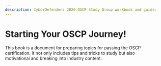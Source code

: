 ```yaml
---
description: CyberDefenders 2020 OSCP Study Group workbook and guide.
---
```


# Starting Your OSCP Journey!

This book is a document for preparing topics for passing the OSCP certification. It not only includes tips and tricks to study but also motivational and breaking into industry content.

